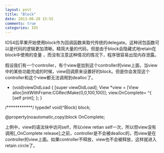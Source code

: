 ```yaml
---
layout: post
title: "Block"
date: 2013-06-20 15:55
comments: true
categories: IOS
---
```

<p>
IOS4后苹果开始使用block作为回调函数来取代传统的delegate。这种闭包函数可以是代码的逻辑更加清晰。精简大量的代码，但是由于block会隐藏式地retain在block中使用的变量 ，而没有注意这种情况的情况下，程序很容易出现内存泄露。
</p>

<p>
假设我们有一个controller，有个view是加到这个controller的view上面，当view中的某些功能完成的时候，view回调原来设置好的block。但是你会发现这个controller和这个view都无法调用到dealloc了。
</p>



- (void)viewDidLoad
{
   [super viewDidLoad];
   View *view = [View alloc]initWithFrame:CGRectMake(0,0,100,100)];
   view.OnComplete= ^{
   [self print];
   };
}

/************/
typedef void(^Block) block;

@property(noautomatic,copy)block OnComplete;


 

<p>上例中，view的语法块中访问self，所以view  retian self一次，所以但view没有调用[_OnComplete  release];之前，controller是不会被dealloc的，而view是在controller的view上面。如果controller不释放，view也不会被释放，这样就进入retain circle了。
</p>